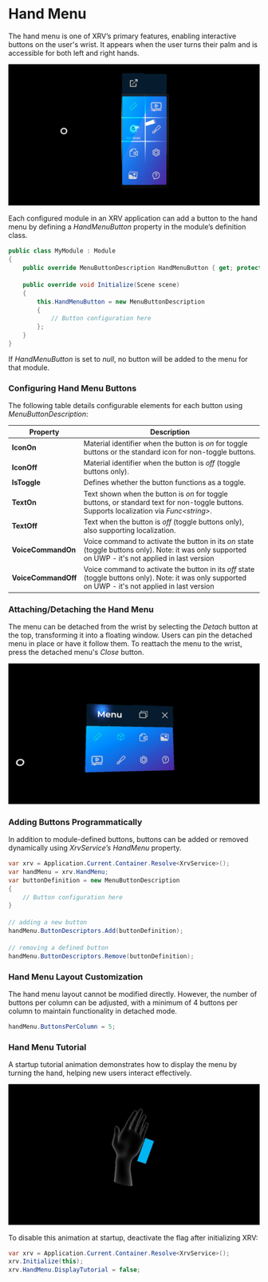 # Hand Menu

The hand menu is one of XRV’s primary features, enabling interactive buttons on the user's wrist. It appears when the user turns their palm and is accessible for both left and right hands.

![Hand menu](images/hand_menu.jpg)

Each configured module in an XRV application can add a button to the hand menu by defining a _HandMenuButton_ property in the module’s definition class.

```csharp
public class MyModule : Module 
{
    public override MenuButtonDescription HandMenuButton { get; protected set; }

    public override void Initialize(Scene scene)
    {
        this.HandMenuButton = new MenuButtonDescription 
        {
            // Button configuration here
        };
    }
}
```
If _HandMenuButton_ is set to _null_, no button will be added to the menu for that module.

### Configuring Hand Menu Buttons
The following table details configurable elements for each button using _MenuButtonDescription_:

| Property | Description |
| ------ | ------------------- |
| **IconOn** | Material identifier when the button is _on_ for toggle buttons or the standard icon for non-toggle buttons. |
| **IconOff** | Material identifier when the button is _off_ (toggle buttons only). |
| **IsToggle** | Defines whether the button functions as a toggle. |
| **TextOn** | Text shown when the button is _on_ for toggle buttons, or standard text for non-toggle buttons. Supports localization via _Func\<string>_. |
| **TextOff** | Text when the button is _off_ (toggle buttons only), also supporting localization. |
| **VoiceCommandOn** | Voice command to activate the button in its _on_ state (toggle buttons only). Note: it was only supported on UWP - it's not applied in last version |
| **VoiceCommandOff** | Voice command to activate the button in its _off_ state (toggle buttons only). Note: it was only supported on UWP - it's not applied in last version |

### Attaching/Detaching the Hand Menu
The menu can be detached from the wrist by selecting the _Detach_ button at the top, transforming it into a floating window. Users can pin the detached menu in place or have it follow them. To reattach the menu to the wrist, press the detached menu's _Close_ button.

![Detached hand menu](images/hand_menu_detached.jpg)

### Adding Buttons Programmatically

In addition to module-defined buttons, buttons can be added or removed dynamically using _XrvService’s HandMenu_ property.

```csharp
var xrv = Application.Current.Container.Resolve<XrvService>();
var handMenu = xrv.HandMenu;
var buttonDefinition = new MenuButtonDescription 
{
    // Button configuration here
}

// adding a new button
handMenu.ButtonDescriptors.Add(buttonDefinition);

// removing a defined button
handMenu.ButtonDescriptors.Remove(buttonDefinition);
```

### Hand Menu Layout Customization

The hand menu layout cannot be modified directly. However, the number of buttons per column can be adjusted, with a minimum of 4 buttons per column to maintain functionality in detached mode.

```csharp
handMenu.ButtonsPerColumn = 5;
```

### Hand Menu Tutorial

A startup tutorial animation demonstrates how to display the menu by turning the hand, helping new users interact effectively.

![Hand menu tutorial](images/hand_menu_tutorial.jpg)

To disable this animation at startup, deactivate the flag after initializing XRV:

```csharp
var xrv = Application.Current.Container.Resolve<XrvService>();
xrv.Initialize(this);
xrv.HandMenu.DisplayTutorial = false;
```